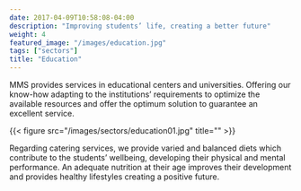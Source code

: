 ```yaml
---
date: 2017-04-09T10:58:08-04:00
description: "Improving students’ life, creating a better future"
weight: 4
featured_image: "/images/education.jpg"
tags: ["sectors"]
title: "Education"
---
```

MMS provides services in educational centers and universities. Offering our know-how adapting to the institutions’ requirements to optimize the available resources and offer the optimum solution to guarantee an excellent service.

{{< figure src="/images/sectors/education01.jpg" title="" >}}


Regarding catering services, we provide varied and balanced diets which contribute to the students’ wellbeing, developing their physical and mental performance. An adequate nutrition at their age improves their development and provides healthy lifestyles creating a positive future.


